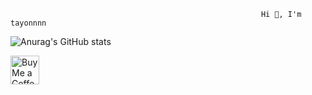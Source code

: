                                                             Hi 👋, I'm tayonnnn
![Anurag's GitHub stats](https://github-readme-stats.vercel.app/api?username=tayonnnn&show_icons=true&theme=calm&card_width=200&line_height=20)
 
 
 
 <a href='https://ko-fi.com/tayonnnn' target='_blank'><img height='35' style='border:0px;height:46px;' src='https://az743702.vo.msecnd.net/cdn/kofi3.png?v=0' border='0' alt='Buy Me a Coffee at ko-fi.com' />

  

